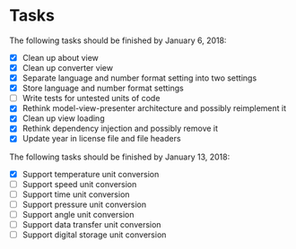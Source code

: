 # Tasks
The following tasks should be finished by January 6, 2018:
- [x] Clean up about view
- [x] Clean up converter view
- [x] Separate language and number format setting into two settings
- [x] Store language and number format settings
- [ ] Write tests for untested units of code
- [x] Rethink model-view-presenter architecture and possibly reimplement it
- [x] Clean up view loading
- [x] Rethink dependency injection and possibly remove it
- [x] Update year in license file and file headers

The following tasks should be finished by January 13, 2018:
- [x] Support temperature unit conversion
- [ ] Support speed unit conversion
- [ ] Support time unit conversion
- [ ] Support pressure unit conversion
- [ ] Support angle unit conversion
- [ ] Support data transfer unit conversion
- [ ] Support digital storage unit conversion
